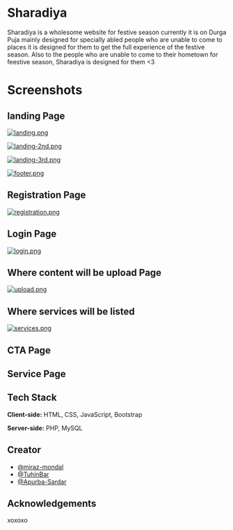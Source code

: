 # Sharadiya
Sharadiya is a wholesome website for festive season currently it is on Durga Puja mainly designed for specially abled people who are unable to come to places it is designed for them to get the full experience of the festive season. Also to the people who are unable to come to their hometown for feestive season, Sharadiya is designed for them <3

# Screenshots
## landing Page ##
[![landing.png](https://i.postimg.cc/ZRqPF5P6/landing.png)](https://postimg.cc/06LJ9xBN)

[![landing-2nd.png](https://i.postimg.cc/rwPrW2yP/landing-2nd.png)](https://postimg.cc/SncRF5M6)

[![landing-3rd.png](https://i.postimg.cc/vH1MBJjB/landing-3rd.png)](https://postimg.cc/YhwTDstK)

[![footer.png](https://i.postimg.cc/bvPjmsvD/footer.png)](https://postimg.cc/pms7TVzR)

## Registration Page ##
[![registration.png](https://i.postimg.cc/Qt9Gt54z/registration.png)](https://postimg.cc/WFvfYDPm)

## Login Page ##
[![login.png](https://i.postimg.cc/rpRQRJT5/login.png)](https://postimg.cc/7CDgpSfL)

## Where content will be upload Page ##
[![upload.png](https://i.postimg.cc/sDmLKW0x/upload.png)](https://postimg.cc/8jFwz7Gg)

## Where services will be listed ##
[![services.png](https://i.postimg.cc/gcy17QBg/services.png)](https://postimg.cc/236HbcYW)

## CTA Page ##



## Service Page ##



## Tech Stack

**Client-side:** HTML, CSS, JavaScript, Bootstrap 

**Server-side:** PHP, MySQL

## Creator

- [@miraz-mondal](https://github.com/miraz-mondal)
- [@TuhinBar](https://github.com/TuhinBar)
- [@Apurba-Sardar](https://github.com/Apurba-Sardar)


## Acknowledgements

xoxoxo
